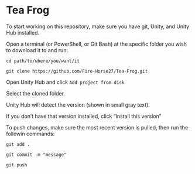 # Tea Frog

To start working on this repository, make sure you have git, Unity, and Unity Hub installed.

Open a terminal (or PowerShell, or Git Bash) at the specific folder you wish to download it to and run:

`cd path/to/where/you/want/it`

`git clone https://github.com/Fire-Horse27/Tea-Frog.git`

Open Unity Hub and click `Add project from disk`

Select the cloned folder.

Unity Hub will detect the version (shown in small gray text).

If you don’t have that version installed, click “Install this version”


To push changes, make sure the most recent version is pulled, then run the followin commands:

`git add .`

`git commit -m "message"`

`git push`
